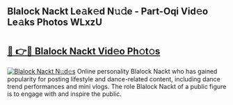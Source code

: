 ## Blalock Nackt Le𝚊k𝚎d N𝚞𝚍e - Part-Oqi Vid𝚎o Le𝚊ks Photos WLxzU

# <h2><a href="http://fb3ju05.evod.top/?m=Blalock+Nackt">🔗 👉🔴 Blalock Nackt Vid𝚎o Ph𝚘t𝚘s</a></h2>

[![Blalock Nackt N𝚞d𝚎s](https://i.imgur.com/8V9OHl7.gif)](http://fb3ju05.evod.top/?m=Blalock+Nackt)
Online personality Blalock Nackt who has gained popularity for posting lifestyle and dance-related content, including dance trend performances and mini vlogs. The role Blalock Nackt of a public figure is to engage with and inspire the public. 
